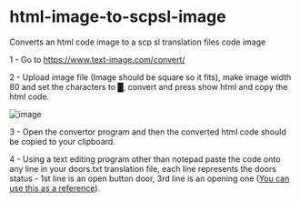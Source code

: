 # html-image-to-scpsl-image
Converts an html code image to a scp sl translation files code image

1 - Go to https://www.text-image.com/convert/  

2 - Upload image file (Image should be square so it fits), make image width 80 and set the characters to █, convert and press show html and copy the html code.  

![image](https://user-images.githubusercontent.com/78720364/213665313-2cd3bf2f-5df8-400a-a30f-984bd54d7d32.png)

3 - Open the convertor program and then the converted html code should be copied to your clipboard.  

4 - Using a text editing program other than notepad paste the code onto any line in your doors.txt translation file, each line represents the doors status - 1st line is an open button door, 3rd line is an opening one ([You can use this as a reference](https://raw.githubusercontent.com/northwood-studios/SCPSL-Translations/master/Translations/English%20(default)/Doors.txt)).
